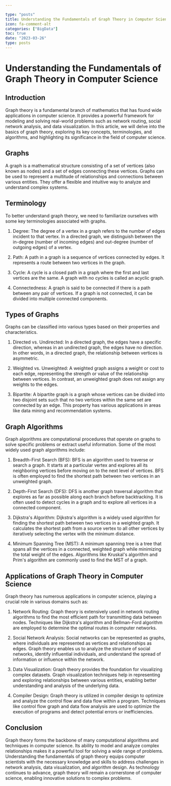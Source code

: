 ```yaml
---

type: "posts"
title: Understanding the Fundamentals of Graph Theory in Computer Science
icon: fa-comment-alt
categories: ["BigData"]
toc: true
date: "2023-03-26"
type: posts
---
```





# Understanding the Fundamentals of Graph Theory in Computer Science

## Introduction
Graph theory is a fundamental branch of mathematics that has found wide applications in computer science. It provides a powerful framework for modeling and solving real-world problems such as network routing, social network analysis, and data visualization. In this article, we will delve into the basics of graph theory, exploring its key concepts, terminologies, and algorithms, and highlighting its significance in the field of computer science.

## Graphs
A graph is a mathematical structure consisting of a set of vertices (also known as nodes) and a set of edges connecting these vertices. Graphs can be used to represent a multitude of relationships and connections between various entities. They offer a flexible and intuitive way to analyze and understand complex systems.

## Terminology
To better understand graph theory, we need to familiarize ourselves with some key terminologies associated with graphs.

1. Degree: The degree of a vertex in a graph refers to the number of edges incident to that vertex. In a directed graph, we distinguish between the in-degree (number of incoming edges) and out-degree (number of outgoing edges) of a vertex.

2. Path: A path in a graph is a sequence of vertices connected by edges. It represents a route between two vertices in the graph.

3. Cycle: A cycle is a closed path in a graph where the first and last vertices are the same. A graph with no cycles is called an acyclic graph.

4. Connectedness: A graph is said to be connected if there is a path between any pair of vertices. If a graph is not connected, it can be divided into multiple connected components.

## Types of Graphs
Graphs can be classified into various types based on their properties and characteristics.

1. Directed vs. Undirected: In a directed graph, the edges have a specific direction, whereas in an undirected graph, the edges have no direction. In other words, in a directed graph, the relationship between vertices is asymmetric.

2. Weighted vs. Unweighted: A weighted graph assigns a weight or cost to each edge, representing the strength or value of the relationship between vertices. In contrast, an unweighted graph does not assign any weights to the edges.

3. Bipartite: A bipartite graph is a graph whose vertices can be divided into two disjoint sets such that no two vertices within the same set are connected by an edge. This property has various applications in areas like data mining and recommendation systems.

## Graph Algorithms
Graph algorithms are computational procedures that operate on graphs to solve specific problems or extract useful information. Some of the most widely used graph algorithms include:

1. Breadth-First Search (BFS): BFS is an algorithm used to traverse or search a graph. It starts at a particular vertex and explores all its neighboring vertices before moving on to the next level of vertices. BFS is often employed to find the shortest path between two vertices in an unweighted graph.

2. Depth-First Search (DFS): DFS is another graph traversal algorithm that explores as far as possible along each branch before backtracking. It is often used to detect cycles in a graph and to explore all vertices in a connected component.

3. Dijkstra's Algorithm: Dijkstra's algorithm is a widely used algorithm for finding the shortest path between two vertices in a weighted graph. It calculates the shortest path from a source vertex to all other vertices by iteratively selecting the vertex with the minimum distance.

4. Minimum Spanning Tree (MST): A minimum spanning tree is a tree that spans all the vertices in a connected, weighted graph while minimizing the total weight of the edges. Algorithms like Kruskal's algorithm and Prim's algorithm are commonly used to find the MST of a graph.

## Applications of Graph Theory in Computer Science
Graph theory has numerous applications in computer science, playing a crucial role in various domains such as:

1. Network Routing: Graph theory is extensively used in network routing algorithms to find the most efficient path for transmitting data between nodes. Techniques like Dijkstra's algorithm and Bellman-Ford algorithm are employed to determine the optimal routes in computer networks.

2. Social Network Analysis: Social networks can be represented as graphs, where individuals are represented as vertices and relationships as edges. Graph theory enables us to analyze the structure of social networks, identify influential individuals, and understand the spread of information or influence within the network.

3. Data Visualization: Graph theory provides the foundation for visualizing complex datasets. Graph visualization techniques help in representing and exploring relationships between various entities, enabling better understanding and analysis of the underlying data.

4. Compiler Design: Graph theory is utilized in compiler design to optimize and analyze the control flow and data flow within a program. Techniques like control flow graph and data flow analysis are used to optimize the execution of programs and detect potential errors or inefficiencies.

## Conclusion
Graph theory forms the backbone of many computational algorithms and techniques in computer science. Its ability to model and analyze complex relationships makes it a powerful tool for solving a wide range of problems. Understanding the fundamentals of graph theory equips computer scientists with the necessary knowledge and skills to address challenges in network analysis, data visualization, and algorithm design. As technology continues to advance, graph theory will remain a cornerstone of computer science, enabling innovative solutions to complex problems.